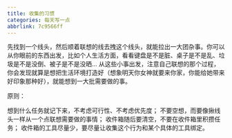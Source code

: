 ```yaml
---
title: 收集的习惯
categories: 每天写一点
abbrlink: 7c9566ff
---
```

先找到一个线头，然后顺着联想的线去拽这个线头，就能拉出一大团杂事。你可以从你眼前的东西出发，比如个人生活方面，看看键盘是不是脏、桌子是不是乱、垃圾是不是没倒、被子是不是没晒… 从这些小事出发，注意自己联想的那个过程，你会发现就算是想把生活环境打造好（想象明天你女神就要来你家，你能给她带来好印象那种好），就能想到一大批需要做的事。

原则：

想到什么任务就记下来，不考虑可行性、不考虑优先度；
不要空想，而要像揪线头一样从一个点联想需要做的事情；
收件箱随后要清空，不要在收件箱里积攒任务；
收件箱的工具尽量少，要尽量让收集这个行为和某个具体的工具绑定。

